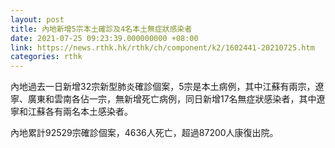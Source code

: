 ```yaml
---
layout: post
title: 內地新增5宗本土確診及4名本土無症狀感染者
date: 2021-07-25 09:23:39.000000000 +08:00
link: https://news.rthk.hk/rthk/ch/component/k2/1602441-20210725.htm
categories: rthk
---
```


內地過去一日新增32宗新型肺炎確診個案，5宗是本土病例，其中江蘇有兩宗，遼寧、廣東和雲南各佔一宗，無新增死亡病例，同日新增17名無症狀感染者，其中遼寧和江蘇各有兩名本土感染者。

內地累計92529宗確診個案，4636人死亡，超過87200人康復出院。
